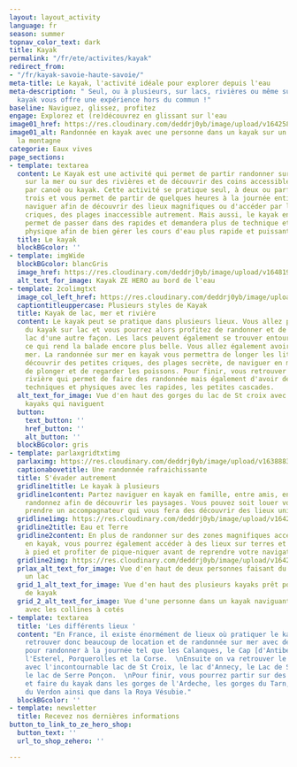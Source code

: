 ```yaml
---
layout: layout_activity
language: fr
season: summer
topnav_color_text: dark
title: Kayak
permalink: "/fr/ete/activites/kayak"
redirect_from:
- "/fr/kayak-savoie-haute-savoie/"
meta-title: Le kayak, l'activité idéale pour explorer depuis l'eau
meta-description: " Seul, ou à plusieurs, sur lacs, rivières ou même sur la mer, le
  kayak vous offre une expérience hors du commun !"
baseline: Naviguez, glissez, profitez
engage: Explorez et (re)découvrez en glissant sur l'eau
image01_href: https://res.cloudinary.com/deddrj0yb/image/upload/v1642588328/website/summer/jeff-isaak-p7nrRdMDebM-unsplash_wxc6gr.jpg
image01_alt: Randonnée en kayak avec une personne dans un kayak sur un lac face à
  la montagne
categorie: Eaux vives
page_sections:
- template: textarea
  content: Le Kayak est une activité qui permet de partir randonner sur des lacs,
    sur la mer ou sur des rivières et de découvrir des coins accessibles uniquement
    par canoë ou kayak. Cette activité se pratique seul, à deux ou parfois même à
    trois et vous permet de partir de quelques heures à la journée entière. Partez
    naviguer afin de découvrir des lieux magnifiques ou d'accéder par l'eau à des
    criques, des plages inaccessible autrement. Mais aussi, le kayak en rivière vous
    permet de passer dans des rapides et demandera plus de technique et de condition
    physique afin de bien gérer les cours d'eau plus rapide et puissant.
  title: Le kayak
  blockBGcolor: ''
- template: imgWide
  blockBGcolor: blancGris
  image_href: https://res.cloudinary.com/deddrj0yb/image/upload/v1648195890/website/assets/Recadr%C3%A9es/kayak.png
  alt_text_for_image: Kayak ZE HERO au bord de l'eau
- template: 2colimgtxt
  image_col_left_href: https://res.cloudinary.com/deddrj0yb/image/upload/v1642588326/website/summer/pexels-kyle-loftus-2734521_k8jcqo.jpg
  captiontitleuppercase: Plusieurs styles de Kayak
  title: Kayak de lac, mer et rivière
  content: Le kayak peut se pratique dans plusieurs lieux. Vous allez pouvoir faire
    du kayak sur lac et vous pourrez alors profitez de randonner et de découvrir le
    lac d'une autre façon. Les lacs peuvent également se trouver entourés de montagnes
    ce qui rend la balade encore plus belle. Vous allez également avoir le Kayak sur
    mer. La randonnée sur mer en kayak vous permettra de longer les littoraux, de
    découvrir des petites criques, des plages secrète, de naviguer en mer et de profiter
    de plonger et de regarder les poissons. Pour finir, vous retrouver le kayak de
    rivière qui permet de faire des randonnée mais également d'avoir des zones plus
    techniques et physiques avec les rapides, les petites cascades.
  alt_text_for_image: Vue d'en haut des gorges du lac de St croix avec beaucoup de
    kayaks qui naviguent
  button:
    text_button: ''
    href_button: ''
    alt_button: ''
  blockBGcolor: gris
- template: parlaxgridtxtimg
  parlaximg: https://res.cloudinary.com/deddrj0yb/image/upload/v1638883631/website/summer/Kayak-groupe-lac_l1awzz.jpg
  captionabovetitle: Une randonnée rafraichissante
  title: S'évader autrement
  gridline1title: Le kayak à plusieurs
  gridline1content: Partez naviguer en kayak en famille, entre amis, en couple et
    randonnez afin de découvrir les paysages. Vous pouvez soit louer votre kayak soit
    prendre un accompagnateur qui vous fera des découvrir des lieux uniques.
  gridline1img: https://res.cloudinary.com/deddrj0yb/image/upload/v1642588329/website/summer/drew-dau-zMSkCFHSXTU-unsplash_tbki8m.jpg
  gridline2title: Eau et Terre
  gridline2content: En plus de randonner sur des zones magnifiques accessibles uniquement
    en kayak, vous pourrez également accéder à des lieux sur terres et partir randonnée
    à pied et profiter de pique-niquer avant de reprendre votre navigation.
  gridline2img: https://res.cloudinary.com/deddrj0yb/image/upload/v1642588327/website/summer/art-rachen-aKqJCZSP4t4-unsplash_b1obn5.jpg
  prlax_alt_text_for_image: Vue d'en haut de deux personnes faisant du kayak dans
    un lac
  grid_1_alt_text_for_image: Vue d'en haut des plusieurs kayaks prêt pour la location
    de kayak
  grid_2_alt_text_for_image: Vue d'une personne dans un kayak naviguant sur la mer
    avec les collines à cotés
- template: textarea
  title: 'Les différents lieux '
  content: "En France, il existe énormément de lieux où pratiquer le kayak. Vous allez
    retrouver donc beaucoup de location et de randonnée sur mer avec des lieux parfaits
    pour randonner à la journée tel que les Calanques, le Cap [d'Antibes ](https://www.ze-hero.com/fr/ete/destinations/antibes)et
    l'Esterel, Porquerolles et la Corse.  \nEnsuite on va retrouver le kayak sur lac
    avec l'incontournable lac de St Croix, le lac d'Annecy, le Lac de St Cassien,
    le lac de Serre Ponçon.  \nPour finir, vous pourrez partir sur des les rivières
    et faire du kayak dans les gorges de l'Ardeche, les gorges du Tarn, les gorges
    du Verdon ainsi que dans la Roya Vésubie."
  blockBGcolor: ''
- template: newsletter
  title: Recevez nos dernières informations
button_to_link_to_ze_hero_shop:
  button_text: ''
  url_to_shop_zehero: ''

---
```

